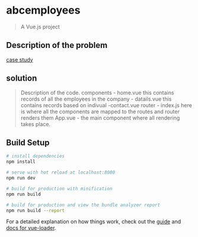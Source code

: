 # abcemployees

> A Vue.js project
## Description of the problem

[case study](https://docs.google.com/document/d/1Z-7GTgKxO_dfZunrdkhxwo01ycvJUnpdc4iOkF_eWUE/edit) 

## solution
>Description of the code.
components - home.vue this contains records of all the employees in the company
           - datails.vue this contains records based on indivual
           -contact.vue
router - index.js here is where all the components are mapped to the routes and router
          renders them
 App.vue - the main component where all rendering takes place.

## Build Setup


``` bash
# install dependencies
npm install

# serve with hot reload at localhost:8080
npm run dev

# build for production with minification
npm run build

# build for production and view the bundle analyzer report
npm run build --report

```


For a detailed explanation on how things work, check out the [guide](http://vuejs-templates.github.io/webpack/) and [docs for vue-loader](http://vuejs.github.io/vue-loader).
